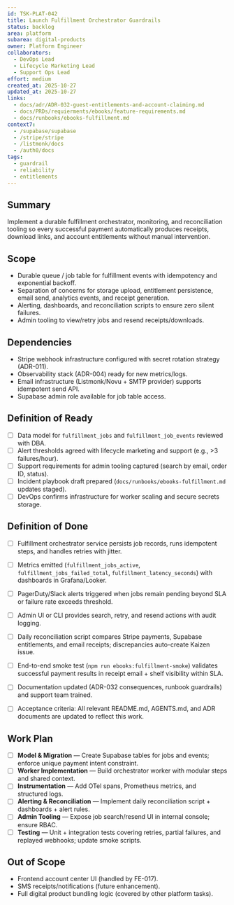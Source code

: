 ```yaml
---
id: TSK-PLAT-042
title: Launch Fulfillment Orchestrator Guardrails
status: backlog
area: platform
subarea: digital-products
owner: Platform Engineer
collaborators:
  - DevOps Lead
  - Lifecycle Marketing Lead
  - Support Ops Lead
effort: medium
created_at: 2025-10-27
updated_at: 2025-10-27
links:
  - docs/adr/ADR-032-guest-entitlements-and-account-claiming.md
  - docs/PRDs/requierments/ebooks/feature-requirements.md
  - docs/runbooks/ebooks-fulfillment.md
context7:
  - /supabase/supabase
  - /stripe/stripe
  - /listmonk/docs
  - /auth0/docs
tags:
  - guardrail
  - reliability
  - entitlements
---
```


## Summary
Implement a durable fulfillment orchestrator, monitoring, and reconciliation tooling so every successful payment automatically produces receipts, download links, and account entitlements without manual intervention.

## Scope
- Durable queue / job table for fulfillment events with idempotency and exponential backoff.
- Separation of concerns for storage upload, entitlement persistence, email send, analytics events, and receipt generation.
- Alerting, dashboards, and reconciliation scripts to ensure zero silent failures.
- Admin tooling to view/retry jobs and resend receipts/downloads.

## Dependencies
- Stripe webhook infrastructure configured with secret rotation strategy (ADR-011).
- Observability stack (ADR-004) ready for new metrics/logs.
- Email infrastructure (Listmonk/Novu + SMTP provider) supports idempotent send API.
- Supabase admin role available for job table access.

## Definition of Ready
- [ ] Data model for `fulfillment_jobs` and `fulfillment_job_events` reviewed with DBA.
- [ ] Alert thresholds agreed with lifecycle marketing and support (e.g., >3 failures/hour).
- [ ] Support requirements for admin tooling captured (search by email, order ID, status).
- [ ] Incident playbook draft prepared (`docs/runbooks/ebooks-fulfillment.md` updates staged).
- [ ] DevOps confirms infrastructure for worker scaling and secure secrets storage.

## Definition of Done
- [ ] Fulfillment orchestrator service persists job records, runs idempotent steps, and handles retries with jitter.
- [ ] Metrics emitted (`fulfillment_jobs_active`, `fulfillment_jobs_failed_total`, `fulfillment_latency_seconds`) with dashboards in Grafana/Looker.
- [ ] PagerDuty/Slack alerts triggered when jobs remain pending beyond SLA or failure rate exceeds threshold.
- [ ] Admin UI or CLI provides search, retry, and resend actions with audit logging.
- [ ] Daily reconciliation script compares Stripe payments, Supabase entitlements, and email receipts; discrepancies auto-create Kaizen issue.
- [ ] End-to-end smoke test (`npm run ebooks:fulfillment-smoke`) validates successful payment results in receipt email + shelf visibility within SLA.
- [ ] Documentation updated (ADR-032 consequences, runbook guardrails) and support team trained.
- [ ] Acceptance criteria: All relevant README.md, AGENTS.md, and ADR documents are updated to reflect this work.


## Work Plan
- [ ] **Model & Migration** — Create Supabase tables for jobs and events; enforce unique payment intent constraint.
- [ ] **Worker Implementation** — Build orchestrator worker with modular steps and shared context.
- [ ] **Instrumentation** — Add OTel spans, Prometheus metrics, and structured logs.
- [ ] **Alerting & Reconciliation** — Implement daily reconciliation script + dashboards + alert rules.
- [ ] **Admin Tooling** — Expose job search/resend UI in internal console; ensure RBAC.
- [ ] **Testing** — Unit + integration tests covering retries, partial failures, and replayed webhooks; update smoke scripts.

## Out of Scope
- Frontend account center UI (handled by FE-017).
- SMS receipts/notifications (future enhancement).
- Full digital product bundling logic (covered by other platform tasks).
